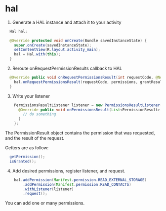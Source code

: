 # hal

1. Generate a HAL instance and attach it to your activity

```java
  Hal hal;
  
  @Override protected void onCreate(Bundle savedInstanceState) {
    super.onCreate(savedInstanceState);
    setContentView(R.layout.activity_main);
    hal = Hal.with(this);
  }
```

2. Reroute onRequestPermissionResults callback to HAL
```java 
  @Override public void onRequestPermissionsResult(int requestCode, @NonNull String[] permissions, @NonNull int[] grantResults) {
    hal.onRequestPermissionsResult(requestCode, permissions, grantResults);
  }
```

3. Write your listener
```java
    PermissionsResultListener listener = new PermissionsResultListener() {
      @Override public void onPermissionsResult(List<PermissionResult> permissions) {
        // do something 
      }
    };
```

The PermissionResult object contains the permission that was requested, and the result of the request.

Getters are as follow:
```java
  getPermission();
  isGranted();
```

4. Add desired permissions, register listener, and request.
```java
    hal.addPermission(Manifest.permission.READ_EXTERNAL_STORAGE)
        .addPermission(Manifest.permission.READ_CONTACTS)
        .withListener(listener)
        .request();
```



You can add one or many permissions.
